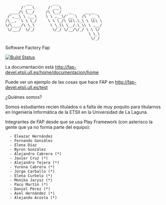              ___         ___                   
           /'___\      /'___\                  
      ____/\ \__/     /\ \__/   __     _____   
     /',__\ \ ,__\    \ \ ,__\/'__`\  /\ '__`\ 
    /\__, `\ \ \_/     \ \ \_/\ \L\.\_\ \ \L\ \
    \/\____/\ \_\       \ \_\\ \__/.\_\\ \ ,__/
     \/___/  \/_/        \/_/ \/__/\/_/ \ \ \/ 
                                         \ \_\ 
                                          \/_/ 


Software Factory Fap

[![Build Status](https://travis-ci.org/FAP-Team/Fap-Module.svg?branch=platino2.0)](https://travis-ci.org/FAP-Team/Fap-Module)

La documentación está http://fap-devel.etsii.ull.es/home/documentacion/home

Puede ver un ejemplo de las cosas que hace FAP en http://fap-devel.etsii.ull.es/test

¿Quiénes somos?

   Somos estudiantes recien titulados o a falta de muy poquito para titularnos en Ingeniería Informática de la ETSII en la Universidad de La Laguna.

   Integrantes de FAP desde que se usa Play Framework (con asterisco la gente que ya no forma parte del equipo):

      - Eleazar Hernández
      - Fernando González
      - Elena Díaz
      - Byron González
      - Alejandro Cabrera (*)
      - Javier Cruz (*) 
      - Alejandro Tejera (*)
      - Yurena Cabrera (*)
      - Jorge Carballo (*)
      - Elena Curbelo (*)
      - Monika Jarysz (*)
      - Paco Martín (*)
      - Daniel Pérez (*) 
      - Axel Hernández (*)
      - Alejando Acosta (*)
